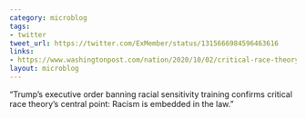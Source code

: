 ```yaml
---
category: microblog
tags:
- twitter
tweet_url: https://twitter.com/ExMember/status/1315666984596463616
links:
- https://www.washingtonpost.com/nation/2020/10/02/critical-race-theory-101/
layout: microblog
---
```

“Trump’s executive order banning racial sensitivity training confirms critical race theory’s central point: Racism is embedded in the law.”
